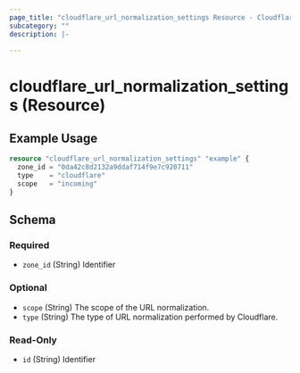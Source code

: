 ```yaml
---
page_title: "cloudflare_url_normalization_settings Resource - Cloudflare"
subcategory: ""
description: |-
  
---
```


# cloudflare_url_normalization_settings (Resource)



## Example Usage

```terraform
resource "cloudflare_url_normalization_settings" "example" {
  zone_id = "0da42c8d2132a9ddaf714f9e7c920711"
  type    = "cloudflare"
  scope   = "incoming"
}
```
<!-- schema generated by tfplugindocs -->
## Schema

### Required

- `zone_id` (String) Identifier

### Optional

- `scope` (String) The scope of the URL normalization.
- `type` (String) The type of URL normalization performed by Cloudflare.

### Read-Only

- `id` (String) Identifier


